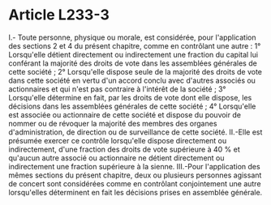 # Article L233-3

I.- Toute personne, physique ou morale, est considérée, pour l'application des sections 2 et 4 du présent chapitre, comme en contrôlant une autre : 1° Lorsqu'elle détient directement ou indirectement une fraction du capital lui conférant la majorité des droits de vote dans les assemblées générales de cette société ; 2° Lorsqu'elle dispose seule de la majorité des droits de vote dans cette société en vertu d'un accord conclu avec d'autres associés ou actionnaires et qui n'est pas contraire à l'intérêt de la société ; 3° Lorsqu'elle détermine en fait, par les droits de vote dont elle dispose, les décisions dans les assemblées générales de cette société ; 4° Lorsqu'elle est associée ou actionnaire de cette société et dispose du pouvoir de nommer ou de révoquer la majorité des membres des organes d'administration, de direction ou de surveillance de cette société. II.-Elle est présumée exercer ce contrôle lorsqu'elle dispose directement ou indirectement, d'une fraction des droits de vote supérieure à 40 % et qu'aucun autre associé ou actionnaire ne détient directement ou indirectement une fraction supérieure à la sienne. III.-Pour l'application des mêmes sections du présent chapitre, deux ou plusieurs personnes agissant de concert sont considérées comme en contrôlant conjointement une autre lorsqu'elles déterminent en fait les décisions prises en assemblée générale.